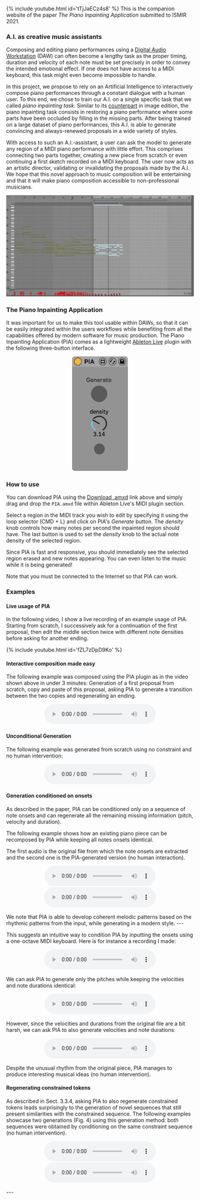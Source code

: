 
<!--## The Piano Inpainting Application  -->
{% include youtube.html id='tTjJaECz4s8' %}
This is the companion website of the paper *The Piano Inpainting Application* submitted to ISMIR 2021.

### A.I. as creative music assistants
Composing and editing piano performances using a [Digital Audio Workstation](https://en.wikipedia.org/wiki/Digital_audio_workstation) (DAW) can often become a lengthy task as the proper timing, duration and velocity of each note must be set precisely in order to convey the intended emotional effect. If one does not have access to a MIDI keyboard, this task might even become impossible to handle.

In this project, we propose to rely on an Artificial Intelligence to interactively compose piano performances through a constant dialogue with a human user. 
To this end, we chose to train our A.I. on a single specific task that we called *piano inpainting task*. Similar to its [counterpart](https://en.wikipedia.org/wiki/Inpainting) in image edition, the piano inpainting task consists in restoring a piano performance where some parts have been occluded by filling in the missing parts. After being trained on a large dataset of piano performances, this A.I. is able to generate convincing and always-renewed proposals in a wide variety of styles.

With access to such an A.I.-assistant, a user can ask the model to generate any region of a MIDI piano performance with little effort. This comprises connecting two parts together, creating a new piece from scratch or even continuing a first sketch recorded on a MIDI keyboard. The user now acts as an artistic director, validating or invalidating the proposals made by the A.I. We hope that this novel approach to music composition will be entertaining and that it will make piano composition accessible to non-professional musicians.


<p align="center">
<img src="resources/pia_generation.gif" alt="drawing" width="600"/>
</p>

### The Piano Inpainting Application
It was important for us to make this tool usable within DAWs, so that it can be easily integrated within the users workflows while benefiting from all the capabilities offered by modern software for music production. 
The Piano Inpainting Application (PIA) comes as a lightweight [Ableton Live](https://www.ableton.com/en/live/) plugin with the following three-button interface. 

<p align="center">
<img src="resources/pia.png" alt="drawing" width="150"/>
</p>


### How to use
You can download PIA using the [Download .amxd](https://github.com/qhpzsefhy/pia/raw/master/releases/PIA.amxd) link above and simply drag and drop the `PIA.amxd` file within Ableton Live's  MIDI plugin section. 

Select a region in the MIDI track you wish to edit by specifying it using the loop selector (CMD + L) and click on PIA's *Generate* button. The *density* knob controls how many notes per second the inpainted region should have. The last button is used to set the *density* knob to the actual note density of the selected region.

Since PIA is fast and responsive, you should immediately see the selected region erased and new notes appearing. You can even listen to the music while it is being generated!

Note that you must be connected to the Internet so that PIA can work.


### Examples
#### Live usage of PIA
In the following video, I show a live recording of an example usage of PIA. Starting from scratch, I successively ask for a continuation of the first proposal, then edit the middle section twice with different note densities before asking for another ending.

{% include youtube.html id='fZL7zDpD9Ko' %}

#### Interactive composition made easy
The following example was composed using the PIA plugin as in the
video shown above in under
3 minutes: Generation of
a first proposal from scratch, copy and paste of this proposal, asking PIA
to generate a transition between the two copies and regenerating an
ending.

<p align="center">
<audio controls> <source src="{{site.baseurl}}/assets/audio/PIA2.mp3"
type="audio/mpeg"></audio>
</p>


#### Unconditional Generation

The following example was generated from scratch using no constraint
and no human intervention:

<p align="center">
<audio controls> <source src="{{site.baseurl}}/assets/audio/wallnotes.mp3"
type="audio/mpeg"></audio>
</p>


#### Generation conditioned on onsets
As described in the paper, PIA can be conditioned only on a sequence
of note onsets and can regenerate all the remaining missing
information (pitch, velocity and duration).

The following example shows how an existing piano piece can be
recomposed by PIA while keeping all notes onsets identical.

The first audio is the original file from which the note onsets are
extracted and the second one is the PIA-generated version (no human interaction).
<p align="center">
<audio controls> <source src="{{site.baseurl}}/assets/audio/moz.mp3"
type="audio/mpeg"></audio>
<audio controls> <source src="{{site.baseurl}}/assets/audio/from_moz.mp3"
type="audio/mpeg"></audio>
</p>
We note that PIA is able to develop coherent melodic patterns based on the
rhythmic patterns from the input, while generating in a modern style.
---

This suggests an intuitive way to condition PIA by inputting the
onsets using a one-octave MIDI keyboard. Here is for instance  a
recording I made:

<p align="center">
<audio controls> <source
src="{{site.baseurl}}/assets/audio/onsets.mp3"
type="audio/mpeg"></audio>
</p>

We can ask PIA to generate only the pitches while keeping the velocities
and note durations identical:
<p align="center">
<audio controls> <source src="{{site.baseurl}}/assets/audio/from_onsets_only.mp3"
type="audio/mpeg"></audio>
</p>

However, since the velocities and durations from the original file are
a bit harsh, we can ask PIA to also generate velocities and note
durations:
<p align="center">
<audio controls> <source src="{{site.baseurl}}/assets/audio/from_onsets.mp3"
type="audio/mpeg"></audio>
</p>

Despite the unusual rhythm from the original piece, PIA manages to
produce interesting musical ideas (no human intervention).

#### Regenerating constrained tokens
As described in Sect. 3.3.4, asking PIA to also regenerate constrained
tokens leads surprisingly to the generation of novel sequences that
still present similarities with the constrained sequence. The
following examples showcase two generations (Fig. 4) using this generation
method: both sequences were obtained by conditioning on the same constraint
sequence (no human intervention).

<p align="center">
<audio controls> <source src="{{site.baseurl}}/assets/audio/absurdgen1.mp3"
type="audio/mpeg"></audio>
<audio controls> <source src="{{site.baseurl}}/assets/audio/absurdgen2.mp3"
type="audio/mpeg"></audio>
</p>
 ---
